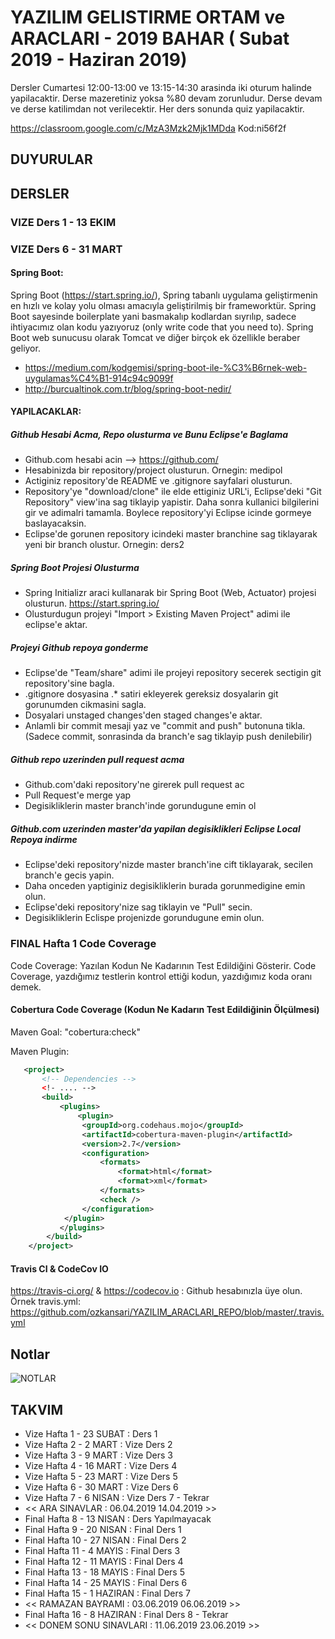 # YAZILIM GELISTIRME ORTAM ve ARACLARI - 2019 BAHAR ( Subat 2019 - Haziran 2019)

Dersler Cumartesi 12:00-13:00 ve 13:15-14:30 arasinda iki oturum halinde yapilacaktir.
Derse mazeretiniz yoksa %80 devam zorunludur. Derse devam ve derse katilimdan not verilecektir.
Her ders sonunda quiz yapilacaktir.

https://classroom.google.com/c/MzA3Mzk2Mjk1MDda
Kod:ni56f2f

## DUYURULAR


## DERSLER

### VIZE Ders 1 - 13 EKIM


### VIZE Ders 6 - 31 MART

#### Spring Boot: 
Spring Boot (https://start.spring.io/), Spring tabanlı uygulama geliştirmenin en hızlı ve kolay yolu olması amacıyla geliştirilmiş bir frameworktür. Spring Boot sayesinde boilerplate yani basmakalıp kodlardan sıyrılıp, sadece ihtiyacımız olan kodu yazıyoruz (only write code that you need to). Spring Boot web sunucusu olarak Tomcat ve diğer birçok ek özellikle beraber geliyor.

* https://medium.com/kodgemisi/spring-boot-ile-%C3%B6rnek-web-uygulamas%C4%B1-914c94c9099f
* http://burcualtinok.com.tr/blog/spring-boot-nedir/

#### YAPILACAKLAR:

##### Github Hesabi Acma, Repo olusturma ve Bunu Eclipse'e Baglama
* Github.com hesabi acin --> https://github.com/
* Hesabinizda bir repository/project olusturun. Ornegin: medipol
* Actiginiz repository'de README ve .gitignore sayfalari olusturun.
* Repository'ye "download/clone" ile elde ettiginiz URL'i, Eclipse'deki "Git Repository" view'ina sag tiklayip yapistir. Daha sonra kullanici bilgilerini gir ve adimalri tamamla. Boylece repository'yi Eclipse icinde gormeye baslayacaksin.
* Eclipse'de gorunen repository icindeki master branchine sag tiklayarak yeni bir branch olustur. Ornegin: ders2

##### Spring Boot Projesi Olusturma
* Spring Initializr araci kullanarak bir Spring Boot (Web, Actuator) projesi olusturun. https://start.spring.io/
* Olusturdugun projeyi "Import > Existing Maven Project" adimi ile eclipse'e aktar.

##### Projeyi Github repoya gonderme
* Eclipse'de "Team/share" adimi ile projeyi repository secerek sectigin git repository'sine bagla.
* .gitignore dosyasina .* satiri ekleyerek gereksiz dosyalarin git gorunumden cikmasini sagla.
* Dosyalari unstaged changes'den staged changes'e aktar.
* Anlamli bir commit mesaji yaz ve "commit and push" butonuna tikla. (Sadece commit, sonrasinda da branch'e sag tiklayip push denilebilir)

##### Github repo uzerinden pull request acma
* Github.com'daki repository'ne girerek pull request ac
* Pull Request'e merge yap
* Degisikliklerin master branch'inde gorundugune emin ol

##### Github.com uzerinden master'da yapilan degisiklikleri Eclipse Local Repoya indirme
* Eclipse'deki repository'nizde master branch'ine cift tiklayarak, secilen branch'e gecis yapin.
* Daha onceden yaptiginiz degisikliklerin burada gorunmedigine emin olun.
* Eclipse'deki repository'nize sag tiklayin ve "Pull" secin.
* Degisikliklerin Eclispe projenizde gorundugune emin olun.

### FINAL Hafta 1 Code Coverage

Code Coverage: Yazılan Kodun Ne Kadarının Test Edildiğini Gösterir. Code Coverage, yazdığımız testlerin kontrol ettiği kodun, yazdığımız koda oranı demek.

#### Cobertura Code Coverage (Kodun Ne Kadarın Test Edildiğinin Ölçülmesi)

Maven Goal: "cobertura:check"

Maven Plugin:

```xml
   <project>
       <!-- Dependencies -->
       <!- .... --> 
       <build>
           <plugins>
               <plugin>
				<groupId>org.codehaus.mojo</groupId>
				<artifactId>cobertura-maven-plugin</artifactId>
				<version>2.7</version>
				<configuration>
					<formats>
						<format>html</format>
						<format>xml</format>
					</formats>
					<check />
				</configuration>
			</plugin>
           </plugins>
        </build>
    </project>
```      

#### Travis CI & CodeCov IO
https://travis-ci.org/ & https://codecov.io : Github hesabınızla üye olun.
Örnek travis.yml: https://github.com/ozkansari/YAZILIM_ARACLARI_REPO/blob/master/.travis.yml 

## Notlar

![NOTLAR](https://github.com/ozkansari/MyCourses/raw/master/SoftwareDevEnvAndTools/_docs/vize_notlar.PNG?v=1)

## TAKVIM

* Vize Hafta 1 - 23 SUBAT : Ders 1
* Vize Hafta 2 - 2 MART : Vize Ders 2 
* Vize Hafta 3 - 9 MART : Vize Ders 3
* Vize Hafta 4 - 16 MART : Vize Ders 4 
* Vize Hafta 5 - 23 MART  : Vize Ders 5
* Vize Hafta 6 - 30 MART  : Vize Ders 6
* Vize Hafta 7 - 6 NISAN  : Vize Ders 7 - Tekrar
* << ARA SINAVLAR : 06.04.2019	14.04.2019 >>
* Final Hafta 8 - 13 NISAN  : Ders Yapılmayacak
* Final Hafta 9 - 20 NISAN  : Final Ders 1
* Final Hafta 10 - 27 NISAN  : Final Ders 2
* Final Hafta 11 - 4 MAYIS  : Final Ders 3
* Final Hafta 12 - 11 MAYIS  : Final Ders 4
* Final Hafta 13 - 18 MAYIS  : Final Ders 5
* Final Hafta 14 - 25 MAYIS  : Final Ders 6
* Final Hafta 15 - 1 HAZIRAN  : Final Ders 7
* << RAMAZAN BAYRAMI : 03.06.2019	06.06.2019 >>
* Final Hafta 16 - 8 HAZIRAN  : Final Ders 8 - Tekrar
* << DONEM SONU SINAVLARI : 11.06.2019	23.06.2019 >>
